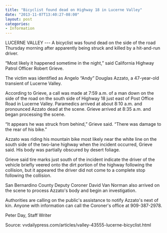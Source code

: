 ```yaml
---
title: "Bicyclist found dead on Highway 18 in Lucerne Valley"
date: "2013-11-07T13:40:27-08:00"
layout: post
categories:
- Information
---
```


LUCERNE VALLEY --- A bicyclist was found dead on the side of the road Thursday morning after apparently being struck and killed by a hit-and-run driver.  
  
“Most likely it happened sometime in the night,” said California Highway Patrol Officer Robert Grieve.

The victim was identified as Angelo “Andy” Douglas Azzato, a 47-year-old transient of Lucerne Valley.

According to Grieve, a call was made at 7:59 a.m. of a man down on the side of the road on the south side of Highway 18 just east of Post Office Road in Lucerne Valley. Paramedics arrived at about 8:10 a.m. and pronounced Azzato dead at the scene. Grieve arrived at 8:35 a.m. and began processing the scene.

“It appears he was struck from behind,” Grieve said. “There was damage to the rear of his bike.”

Azzato was riding his mountain bike most likely near the white line on the south side of the two-lane highway when the incident occurred, Grieve said. His body was partially obscured by desert foliage.

Grieve said tire marks just south of the incident indicate the driver of the vehicle briefly veered onto the dirt portion of the highway following the collision, but it appeared the driver did not come to a complete stop following the collision.

San Bernardino County Deputy Coroner David Van Norman also arrived on the scene to process Azzato's body and begin an investigation.

Authorities are calling on the public's assistance to notify Azzato's next of kin. Anyone with information can call the Coroner's office at 909-387-2978.

Peter Day, Staff Writer

Source: vvdailypress.com/articles/valley-43555-lucerne-bicyclist.html